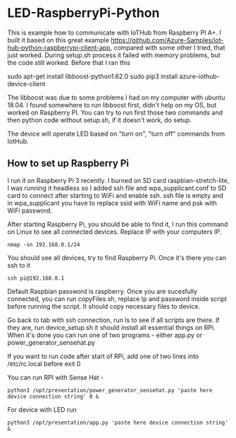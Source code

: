 # LED-RaspberryPi-Python

This is example how to communicate with IoTHub from Raspberry PI A+. I built it based on this great example https://github.com/Azure-Samples/iot-hub-python-raspberrypi-client-app, compared with some other I tried, that just worked. During setup.sh process it failed with memory problems, but the code still worked. Before that I ran this

sudo apt-get install libboost-python1.62.0
sudo pip3 install azure-iothub-device-client

The libboost was due to some problems I had on my computer with ubuntu 18.04. I found somewhere to run libboost first, didn't help on my OS, but worked on Raspberry PI. You can try to run first those two commands and then python code without setup.sh, if it doesn't work, do setup.

The device will operate LED based on "turn on", "turn off" commands from IotHub.

## How to set up Raspberry Pi

I run it on Raspberry Pi 3 recently. I burned on SD card raspbian-stretch-lite, I was running it headless so I added ssh file and wpa_supplicant.conf to SD card to connect after starting to WiFi and enable ssh. ssh file is empty and in wpa_supplicant you have to replace ssid with WiFi name and psk with WiFi password.

After starting Raspberry Pi, you should be able to find it, I run this command on Linux to see all connected devices. Replace IP with your computers IP.

```
nmap -sn 192.168.0.1/24
```

You should see all devices, try to find Raspberry Pi. Once it's there you can ssh to it

```
ssh pi@192.168.0.1
```

Default Raspbian password is raspberry. Once you are sucesfully connected, you can run copyFiles.sh, replace Ip and password inside script before running the script. It should copy necessary files to device.

Go back to tab with ssh connection, run ls to see if all scripts are there. If they are, run device_setup.sh it should install all essential things on RPi. When it's done you can run one of two programs - either app.py or power_generator_sensehat.py

If you want to run code after start of RPi, add one of two lines into /etc/rc.local before exit 0

You can run RPI with Sense Hat -

```
python3 /opt/presentation/power_generator_sensehat.py 'paste here device connection string' 0 &
```

For device with LED run

```
python3 /opt/presentation/app.py 'paste here device connection string' &
```
